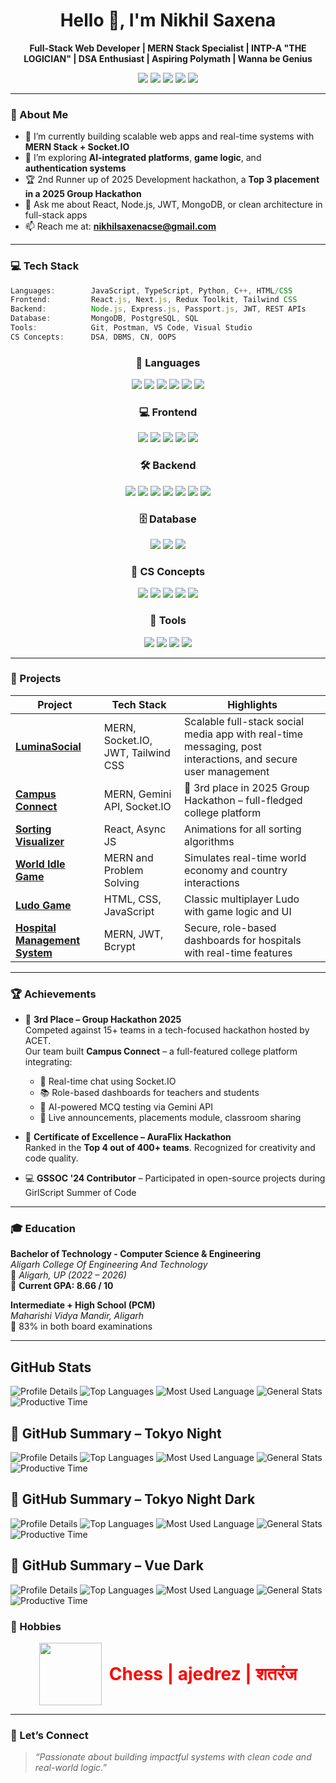 <h1 align="center">Hello 👋, I'm Nikhil Saxena</h1>

<p align="center">
  <b>Full-Stack Web Developer | MERN Stack Specialist | INTP-A "THE LOGICIAN" | DSA Enthusiast | Aspiring Polymath | Wanna be Genius</b>
</p>

<p align="center">
  <a href="mailto:nikhilsaxenacse@gmail.com"><img src="https://img.shields.io/badge/email-nikhilsaxenacse@gmail.com-blue?style=flat-square&logo=gmail"></a>
  <a href="https://www.linkedin.com/in/nikhil-saxena-76901a2a5/"><img src="https://img.shields.io/badge/LinkedIn-Nikhil_Saxena-blue?style=flat-square&logo=linkedin"></a>
  <a href="https://github.com/Nikhil2253"><img src="https://img.shields.io/badge/GitHub-Nikhil2253-black?style=flat-square&logo=github"></a>
  <a href="https://leetcode.com/u/Nikhil_Saxena__/"><img src="https://img.shields.io/badge/LeetCode-Nikhil__Saxena-orange?style=flat-square&logo=leetcode"></a>
  <a href="https://x.com/NikhilSaxe38017"><img src="https://img.shields.io/badge/X-Nikhil_Saxena-black?style=flat-square&logo=twitter"></a>
</p>


---

### 🧠 About Me

- 🔭 I’m currently building scalable web apps and real-time systems with **MERN Stack + Socket.IO**
- 🌱 I’m exploring **AI-integrated platforms**, **game logic**, and **authentication systems**
- 🏆 2nd Runner up of 2025 Development hackathon,  a **Top 3 placement in a 2025 Group Hackathon**
- 💬 Ask me about React, Node.js, JWT, MongoDB, or clean architecture in full-stack apps
- 📫 Reach me at: **nikhilsaxenacse@gmail.com**

---

### 💻 Tech Stack

```ts
Languages:        JavaScript, TypeScript, Python, C++, HTML/CSS
Frontend:         React.js, Next.js, Redux Toolkit, Tailwind CSS
Backend:          Node.js, Express.js, Passport.js, JWT, REST APIs
Database:         MongoDB, PostgreSQL, SQL
Tools:            Git, Postman, VS Code, Visual Studio
CS Concepts:      DSA, DBMS, CN, OOPS
```
<div align="center">

  <!-- 🧠 Languages -->
  <h3>🧠 Languages</h3>
  <img src="https://img.shields.io/badge/JavaScript-F7DF1E?style=for-the-badge&logo=javascript&logoColor=000" />
  <img src="https://img.shields.io/badge/TypeScript-3178C6?style=for-the-badge&logo=typescript&logoColor=white" />
  <img src="https://img.shields.io/badge/Python-3776AB?style=for-the-badge&logo=python&logoColor=white" />
  <img src="https://img.shields.io/badge/C++-00599C?style=for-the-badge&logo=c%2B%2B&logoColor=white" />
  <img src="https://img.shields.io/badge/HTML5-E34F26?style=for-the-badge&logo=html5&logoColor=white" />
  <img src="https://img.shields.io/badge/CSS-1572B6?style=for-the-badge&logo=css3&logoColor=white" />

  <!-- 💻 Frontend -->
  <h3>💻 Frontend</h3>
  <img src="https://img.shields.io/badge/React-61DAFB?style=for-the-badge&logo=react&logoColor=000" />
  <img src="https://img.shields.io/badge/Next.js-000000?style=for-the-badge&logo=nextdotjs&logoColor=white" />
  <img src="https://img.shields.io/badge/Redux_Toolkit-764ABC?style=for-the-badge&logo=redux&logoColor=white" />
  <img src="https://img.shields.io/badge/TailwindCSS-06B6D4?style=for-the-badge&logo=tailwindcss&logoColor=white" />
  <img src="https://img.shields.io/badge/MUI-007FFF?style=for-the-badge&logo=mui&logoColor=white" />

  <!-- 🛠 Backend -->
  <h3>🛠 Backend</h3>
  <img src="https://img.shields.io/badge/Node.js-339933?style=for-the-badge&logo=nodedotjs&logoColor=white" />
  <img src="https://img.shields.io/badge/Express-000000?style=for-the-badge&logo=express&logoColor=white" />
  <img src="https://img.shields.io/badge/Passport.js-34A853?style=for-the-badge&logo=passport&logoColor=white" />
  <img src="https://img.shields.io/badge/JWT-black?style=for-the-badge&logo=jsonwebtokens&logoColor=white" />
  <img src="https://img.shields.io/badge/REST_API-FF6F61?style=for-the-badge" />
  <img src="https://img.shields.io/badge/Socket.IO-010101?style=for-the-badge&logo=socket.io&logoColor=white" />
  <img src="https://img.shields.io/badge/Prisma-2D3748?style=for-the-badge&logo=prisma&logoColor=white" />

  <!-- 🗄 Database -->
  <h3>🗄 Database</h3>
  <img src="https://img.shields.io/badge/MongoDB-47A248?style=for-the-badge&logo=mongodb&logoColor=white" />
  <img src="https://img.shields.io/badge/PostgreSQL-4169E1?style=for-the-badge&logo=postgresql&logoColor=white" />
  <img src="https://img.shields.io/badge/SQL-003B57?style=for-the-badge&logo=mysql&logoColor=white" />

  <!-- 📘 CS Concepts -->
  <h3>📘 CS Concepts</h3>
  <img src="https://img.shields.io/badge/DSA-blueviolet?style=for-the-badge" />
  <img src="https://img.shields.io/badge/DBMS-orange?style=for-the-badge" />
  <img src="https://img.shields.io/badge/Computer_Networks-teal?style=for-the-badge" />
  <img src="https://img.shields.io/badge/OOPS-9b59b6?style=for-the-badge" />
  <img src="https://img.shields.io/badge/System_Design-lime?style=for-the-badge&logoColor=black" />


  <!-- 🧰 Tools -->
  <h3>🧰 Tools</h3>
  <img src="https://img.shields.io/badge/Git-F05032?style=for-the-badge&logo=git&logoColor=white" />
  <img src="https://img.shields.io/badge/Postman-FF6C37?style=for-the-badge&logo=postman&logoColor=white" />
  <img src="https://img.shields.io/badge/VS_Code-007ACC?style=for-the-badge&logo=visual-studio-code&logoColor=white" />
  <img src="https://img.shields.io/badge/Visual_Studio-5C2D91?style=for-the-badge&logo=visual-studio&logoColor=white" />

</div>


---

### 🚀 Projects

| Project | Tech Stack | Highlights |
|--------|-------------|------------|
| **[LuminaSocial](https://github.com/Nikhil2253/LuminaSocial)** | MERN, Socket.IO, JWT, Tailwind CSS | Scalable full-stack social media app with real-time messaging, post interactions, and secure user management |
| **[Campus Connect](https://github.com/Nitin10cd/hackthon-project-clg)** | MERN, Gemini API, Socket.IO | 🚀 3rd place in 2025 Group Hackathon – full-fledged college platform |
| **[Sorting Visualizer](https://github.com/Nikhil2253/Sorting_Algo_Visualisation-)** | React, Async JS | Animations for all sorting algorithms |
| **[World Idle Game](https://github.com/Nikhil2253/WorldGame)** | MERN and Problem Solving | Simulates real-time world economy and country interactions |
| **[Ludo Game](https://github.com/Nikhil2253/Ludo-Game)** | HTML, CSS, JavaScript | Classic multiplayer Ludo with game logic and UI |
| **[Hospital Management System](https://github.com/Nikhil2253/Hospital-Management-System---HMS)** | MERN, JWT, Bcrypt | Secure, role-based dashboards for hospitals with real-time features |

---

### 🏆 Achievements

- 🥉 **3rd Place – Group Hackathon 2025**  
  Competed against 15+ teams in a tech-focused hackathon hosted by ACET.  
  Our team built **Campus Connect** – a full-featured college platform integrating:
  - 💬 Real-time chat using Socket.IO  
  - 📚 Role-based dashboards for teachers and students  
  - 🧠 AI-powered MCQ testing via Gemini API  
  - 📣 Live announcements, placements module, classroom sharing  

- 🏅 **Certificate of Excellence – AuraFlix Hackathon**  
  Ranked in the **Top 4 out of 400+ teams**. Recognized for creativity and code quality.

- 💻 **GSSOC '24 Contributor** – Participated in open-source projects during GirlScript Summer of Code

---

### 🎓 Education

**Bachelor of Technology - Computer Science & Engineering**  
*Aligarh College Of Engineering And Technology*  
📍 *Aligarh, UP (2022 – 2026)*  
📌 **Current GPA: 8.66 / 10**

**Intermediate + High School (PCM)**  
*Maharishi Vidya Mandir, Aligarh*  
📌 83% in both board examinations

---


## GitHub Stats

<p align="center">


![Profile Details](https://github-profile-summary-cards.vercel.app/api/cards/profile-details?username=Nikhil2253&theme=nord_dark)
![Top Languages](https://github-profile-summary-cards.vercel.app/api/cards/repos-per-language?username=Nikhil2253&theme=nord_dark)
![Most Used Language](https://github-profile-summary-cards.vercel.app/api/cards/most-commit-language?username=Nikhil2253&theme=nord_dark)
![General Stats](https://github-profile-summary-cards.vercel.app/api/cards/stats?username=Nikhil2253&theme=nord_dark)
![Productive Time](https://github-profile-summary-cards.vercel.app/api/cards/productive-time?username=Nikhil2253&theme=nord_dark)

</p>

## 🌌 GitHub Summary – Tokyo Night

![Profile Details](https://github-profile-summary-cards.vercel.app/api/cards/profile-details?username=Nikhil2253&theme=tokyonight)
![Top Languages](https://github-profile-summary-cards.vercel.app/api/cards/repos-per-language?username=Nikhil2253&theme=tokyonight)
![Most Used Language](https://github-profile-summary-cards.vercel.app/api/cards/most-commit-language?username=Nikhil2253&theme=tokyonight)
![General Stats](https://github-profile-summary-cards.vercel.app/api/cards/stats?username=Nikhil2253&theme=tokyonight)
![Productive Time](https://github-profile-summary-cards.vercel.app/api/cards/productive-time?username=Nikhil2253&theme=tokyonight)

## 🌃 GitHub Summary – Tokyo Night Dark

![Profile Details](https://github-profile-summary-cards.vercel.app/api/cards/profile-details?username=Nikhil2253&theme=tokyonight_dark)
![Top Languages](https://github-profile-summary-cards.vercel.app/api/cards/repos-per-language?username=Nikhil2253&theme=tokyonight_dark)
![Most Used Language](https://github-profile-summary-cards.vercel.app/api/cards/most-commit-language?username=Nikhil2253&theme=tokyonight_dark)
![General Stats](https://github-profile-summary-cards.vercel.app/api/cards/stats?username=Nikhil2253&theme=tokyonight_dark)
![Productive Time](https://github-profile-summary-cards.vercel.app/api/cards/productive-time?username=Nikhil2253&theme=tokyonight_dark)

## 🧬 GitHub Summary – Vue Dark

![Profile Details](https://github-profile-summary-cards.vercel.app/api/cards/profile-details?username=Nikhil2253&theme=vue_dark)
![Top Languages](https://github-profile-summary-cards.vercel.app/api/cards/repos-per-language?username=Nikhil2253&theme=vue_dark)
![Most Used Language](https://github-profile-summary-cards.vercel.app/api/cards/most-commit-language?username=Nikhil2253&theme=vue_dark)
![General Stats](https://github-profile-summary-cards.vercel.app/api/cards/stats?username=Nikhil2253&theme=vue_dark)
![Productive Time](https://github-profile-summary-cards.vercel.app/api/cards/productive-time?username=Nikhil2253&theme=vue_dark)



### 🎯 Hobbies

<div style="display: flex; justify-content: center; align-items: center; gap: 12px;"> 
  <img src="https://img.icons8.com/?size=100&id=xEcZMJpsm8ue&format=png&color=61DAFB" width="100" />
<div style="color:red; font-size: 28px; font-weight: bold;">
  Chess | ajedrez | शतरंज
</div>

</div>


---

### 📌 Let’s Connect

> *“Passionate about building impactful systems with clean code and real-world logic.”*

